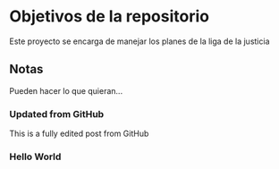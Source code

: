 # Objetivos de la repositorio

Este proyecto se encarga de manejar los planes de la liga de la justicia


## Notas
Pueden hacer lo que quieran...


### Updated from GitHub
This is a fully edited post from GitHub

### Hello World
